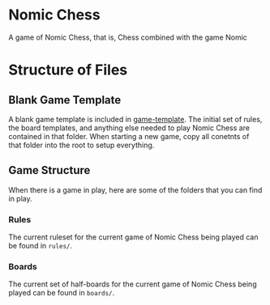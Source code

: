 # Nomic Chess
A game of Nomic Chess, that is, Chess combined with the game Nomic

# Structure of Files

## Blank Game Template
A blank game template is included in [game-template](game-template/). The initial set of rules, the board templates, and anything else needed to play Nomic Chess are contained in that folder. When starting a new game, copy all conetnts of that folder into the root to setup everything.

## Game Structure
When there is a game in play, here are some of the folders that you can find in play.

### Rules
The current ruleset for the current game of Nomic Chess being played can be found in `rules/`.

### Boards
The current set of half-boards for the current game of Nomic Chess being played can be found in `boards/`.
